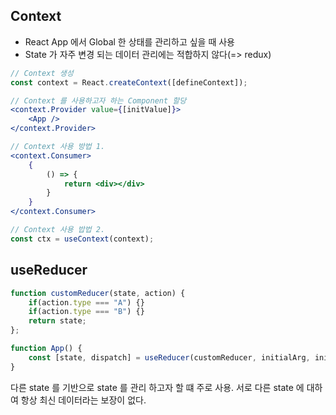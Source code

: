 ## Context

- React App 에서 Global 한 상태를 관리하고 싶을 때 사용
- State 가 자주 변경 되는 데이터 관리에는 적합하지 않다(=> redux)

```jsx
// Context 생성
const context = React.createContext([defineContext]);

// Context 를 사용하고자 하는 Component 할당
<context.Provider value={[initValue]}>
    <App />
</context.Provider>

// Context 사용 방법 1.
<context.Consumer>
    {
        () => {
            return <div></div>
        }
    }
</context.Consumer>

// Context 사용 밥법 2.
const ctx = useContext(context);
```

## useReducer

```javascript
function customReducer(state, action) {
    if(action.type === "A") {}
    if(action.type === "B") {}
    return state;
};

function App() {
    const [state, dispatch] = useReducer(customReducer, initialArg, init?)
}
```

다른 state 를 기반으로 state 를 관리 하고자 할 떄 주로 사용.
서로 다른 state 에 대하여 항상 최신 데이터라는 보장이 없다.


